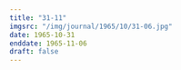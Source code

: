 ```yaml
---
title: "31-11"
imgsrc: "/img/journal/1965/10/31-06.jpg"
date: 1965-10-31
enddate: 1965-11-06
draft: false
---
```


<!-- fix pre-formatted input -->
